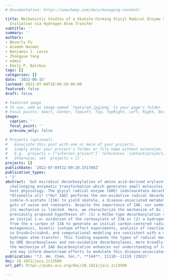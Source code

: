 ```yaml
---
# Documentation: https://wowchemy.com/docs/managing-content/

title: Mechanistic Studies of a Skatole-Forming Glycyl Radical Enzyme Suggest Reaction
  Initiation via Hydrogen Atom Transfer
subtitle: ''
summary: ''
authors:
- Beverly Fu
- Azadeh Nazemi
- Benjamin J. Levin
- Zhongyue Yang
- admin
- Emily P. Balskus
tags: []
categories: []
date: '2022-06-15'
lastmod: 2022-07-04T18:09:20-04:00
featured: false
draft: false

# Featured image
# To use, add an image named `featured.jpg/png` to your page's folder.
# Focal points: Smart, Center, TopLeft, Top, TopRight, Left, Right, BottomLeft, Bottom, BottomRight.
image:
  caption: ''
  focal_point: ''
  preview_only: false

# Projects (optional).
#   Associate this post with one or more of your projects.
#   Simply enter your project's folder or file name without extension.
#   E.g. `projects = ["internal-project"]` references `content/project/deep-learning/index.md`.
#   Otherwise, set `projects = []`.
projects: []
publishDate: '2022-07-04T22:09:20.151788Z'
publication_types:
- '2'
abstract: 'Gut microbial decarboxylation of amino acid-derived arylacetates is a chemically
  challenging enzymatic transformation which generates small molecules that impact
  host physiology. The glycyl radical enzyme (GRE) indoleacetate decarboxylase from
  *Olsenella uli* (*Ou* IAD) performs the non-oxidative radical decarboxylation of
  indole-3-acetate (I3A) to yield skatole, a disease-associated metabolite produced in the
  guts of swine and ruminants. Despite the importance of IAD, our understanding of
  its mechanism is limited. Here, we characterize the mechanism of Ou IAD, evaluating
  previously proposed hypotheses of: (1) a Kolbe-type decarboxylation reaction involving
  an initial 1-e– oxidation of the carboxylate of I3A or (2) a hydrogen atom abstraction
  from the α carbon of I3A to generate an initial carbon-centered radical. Site-directed
  mutagenesis, kinetic isotope effect experiments, analysis of reactions performed
  in D<sub>2</sub>O, and computational modeling are consistent with a mechanism involving initial
  hydrogen atom transfer. This finding expands the types of radical mechanisms employed
  by GRE decarboxylases and non-oxidative decarboxylases, more broadly. Elucidating
  the mechanism of IAD decarboxylation enhances our understanding of radical enzymes
  and may inform downstream efforts to modulate this disease-associated metabolism.'
publication: '*J. Am. Chem. Soc.*, **144**, 11110--11119 (2022)'
doi: 10.1021/jacs.1c13580
url_pdf: https://pubs.acs.org/doi/10.1021/jacs.1c13580

---
```


